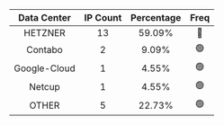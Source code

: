 | Data Center | IP Count | Percentage | Freq |
|:------------:|:--------:|:-----------:|:-----:|
| HETZNER | 13 | 59.09% | 🔴 |
| Contabo | 2 | 9.09% | 🟢 |
| Google-Cloud | 1 | 4.55% | 🟢 |
| Netcup | 1 | 4.55% | 🟢 |
| OTHER | 5 | 22.73% | 🟢 |